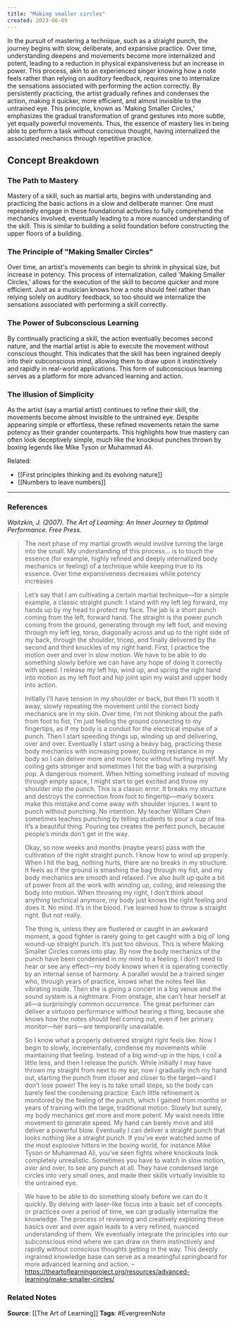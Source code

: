```yaml
---
title: "Making smaller circles"
created: 2023-06-09
---
```


In the pursuit of mastering a technique, such as a straight punch, the journey begins with slow, deliberate, and expansive practice. Over time, understanding deepens and movements become more internalized and potent, leading to a reduction in physical expansiveness but an increase in power. This process, akin to an experienced singer knowing how a note feels rather than relying on auditory feedback, requires one to internalize the sensations associated with performing the action correctly. By persistently practicing, the artist gradually refines and condenses the action, making it quicker, more efficient, and almost invisible to the untrained eye. This principle, known as 'Making Smaller Circles,' emphasizes the gradual transformation of grand gestures into more subtle, yet equally powerful movements. Thus, the essence of mastery lies in being able to perform a task without conscious thought, having internalized the associated mechanics through repetitive practice.

## Concept Breakdown

### The Path to Mastery
Mastery of a skill, such as martial arts, begins with understanding and practicing the basic actions in a slow and deliberate manner. One must repeatedly engage in these foundational activities to fully comprehend the mechanics involved, eventually leading to a more nuanced understanding of the skill. This is similar to building a solid foundation before constructing the upper floors of a building.

### The Principle of "Making Smaller Circles"
Over time, an artist's movements can begin to shrink in physical size, but increase in potency. This process of internalization, called 'Making Smaller Circles,' allows for the execution of the skill to become quicker and more efficient. Just as a musician knows how a note should feel rather than relying solely on auditory feedback, so too should we internalize the sensations associated with performing a skill correctly.

### The Power of Subconscious Learning
By continually practicing a skill, the action eventually becomes second nature, and the martial artist is able to execute the movement without conscious thought. This indicates that the skill has been ingrained deeply into their subconscious mind, allowing them to draw upon it instinctively and rapidly in real-world applications. This form of subconscious learning serves as a platform for more advanced learning and action.

### The Illusion of Simplicity
As the artist (say a martial artist) continues to refine their skill, the movements become almost invisible to the untrained eye. Despite appearing simple or effortless, these refined movements retain the same potency as their grander counterparts. This highlights how true mastery can often look deceptively simple, much like the knockout punches thrown by boxing legends like Mike Tyson or Muhammad Ali.

Related:
- [[First principles thinking and its evolving nature]]
- [[Numbers to leave numbers]]

---
### References

*Waitzkin, J. (2007). The Art of Learning: An Inner Journey to Optimal Performance. Free Press.*

> The next phase of my martial growth would involve turning the large into the small. My understanding of this process… is to touch the essence (for example, highly refined and deeply internalized body mechanics or feeling) of a technique while keeping true to its essence. Over time expansiveness decreases while potency increases

> Let’s say that I am cultivating a certain martial technique—for a simple example, a classic straight punch. I stand with my left leg forward, my hands up by my head to protect my face. The jab is a short punch coming from the left, forward hand. The straight is the power punch coming from the ground, generating through my left foot, and moving through my left leg, torso, diagonally across and up to the right side of my back, through the shoulder, tricep, and finally delivered by the second and third knuckles of my right hand. First, I practice the motion over and over in slow motion. We have to be able to do something slowly before we can have any hope of doing it correctly with speed. I release my left hip, wind up, and spring the right hand into motion as my left foot and hip joint spin my waist and upper body into action. 
> 
> Initially I’ll have tension in my shoulder or back, but then I’ll sooth it away, slowly repeating the movement until the correct body mechanics are in my skin. Over time, I’m not thinking about the path from foot to fist, I’m just feeling the ground connecting to my fingertips, as if my body is a conduit for the electrical impulse of a punch. Then I start speeding things up, winding up and delivering, over and over. Eventually I start using a heavy bag, practicing these body mechanics with increasing power, building resistance in my body so I can deliver more and more force without hurting myself. My coiling gets stronger and sometimes I hit the bag with a surprising pop. A dangerous moment. When hitting something instead of moving through empty space, I might start to get excited and throw my shoulder into the punch. This is a classic error. It breaks my structure and destroys the connection from foot to fingertip—many boxers make this mistake and come away with shoulder injuries. I want to punch without punching. No intention. My teacher William Chen sometimes teaches punching by telling students to pour a cup of tea. It’s a beautiful thing. Pouring tea creates the perfect punch, because people’s minds don’t get in the way. 
> 
> Okay, so now weeks and months (maybe years) pass with the cultivation of the right straight punch. I know how to wind up properly. When I hit the bag, nothing hurts, there are no breaks in my structure. It feels as if the ground is smashing the bag through my fist, and my body mechanics are smooth and relaxed. I’ve also built up quite a bit of power from all the work with winding up, coiling, and releasing the body into motion. When throwing my right, I don’t think about anything technical anymore, my body just knows the right feeling and does it. No mind. It’s in the blood. I’ve learned how to throw a straight right. But not really. 
> 
> The thing is, unless they are flustered or caught in an awkward moment, a good fighter is rarely going to get caught with a big ol’ long wound-up straight punch. It’s just too obvious. This is where Making Smaller Circles comes into play. By now the body mechanics of the punch have been condensed in my mind to a feeling. I don’t need to hear or see any effect—my body knows when it is operating correctly by an internal sense of harmony. A parallel would be a trained singer who, through years of practice, knows what the notes feel like vibrating inside. Then she is giving a concert in a big venue and the sound system is a nightmare. From onstage, she can’t hear herself at all—a surprisingly common occurrence. The great performer can deliver a virtuoso performance without hearing a thing, because she knows how the notes should feel coming out, even if her primary monitor—her ears—are temporarily unavailable. 
> 
> So I know what a properly delivered straight right feels like. Now I begin to slowly, incrementally, condense my movements while maintaining that feeling. Instead of a big wind-up in the hips, I coil a little less, and then I release the punch. While initially I may have thrown my straight from next to my ear, now I gradually inch my hand out, starting the punch from closer and closer to the target—and I don’t lose power! The key is to take small steps, so the body can barely feel the condensing practice. Each little refinement is monitored by the feeling of the punch, which I gained from months or years of training with the large, traditional motion. Slowly but surely, my body mechanics get more and more potent. My waist needs little movement to generate speed. My hand can barely move and still deliver a powerful blow. Eventually I can deliver a straight punch that looks nothing like a straight punch. If you’ve ever watched some of the most explosive hitters in the boxing world, for instance Mike Tyson or Muhammad Ali, you’ve seen fights where knockouts look completely unrealistic. Sometimes you have to watch in slow motion, over and over, to see any punch at all. They have condensed large circles into very small ones, and made their skills virtually invisible to the untrained eye.

> We have to be able to do something slowly before we can do it quickly. By delving with laser-like focus into a basic set of concepts or practices over a period of time, we can gradually internalize the knowledge. The process of reviewing and creatively exploring these basics over and over again leads to a very refined, nuanced understanding of them. We eventually integrate the principles into our subconscious mind where we can draw on them instinctively and rapidly without conscious thoughts getting in the way. This deeply ingrained knowledge base can serve as a meaningful springboard for more advanced learning and action. – https://theartoflearningproject.org/resources/advanced-learning/make-smaller-circles/

### Related Notes
**Source**: [[The Art of Learning]]
**Tags**: #EvergreenNote
